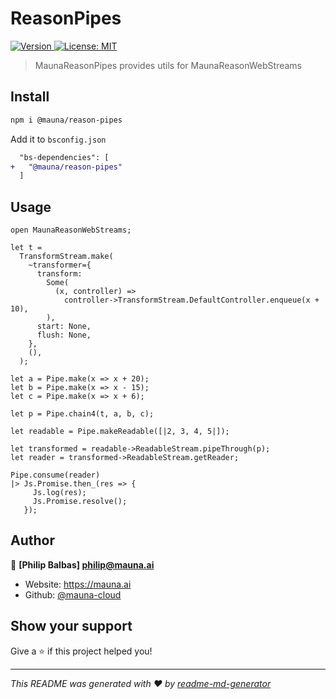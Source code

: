 # ReasonPipes

<p>
  <a href="https://www.npmjs.com/package/starter-template" target="_blank">
    <img alt="Version" src="https://img.shields.io/npm/v/starter-template.svg">
  </a>
  <a href="#" target="_blank">
    <img alt="License: MIT" src="https://img.shields.io/badge/License-MIT-yellow.svg" />
  </a>
</p>

> MaunaReasonPipes provides utils for MaunaReasonWebStreams

## Install

```sh
npm i @mauna/reason-pipes
```

Add it to `bsconfig.json`

```diff
  "bs-dependencies": [
+   "@mauna/reason-pipes"
  ]
```

## Usage

```re
open MaunaReasonWebStreams;

let t =
  TransformStream.make(
    ~transformer={
      transform:
        Some(
          (x, controller) =>
            controller->TransformStream.DefaultController.enqueue(x + 10),
        ),
      start: None,
      flush: None,
    },
    (),
  );

let a = Pipe.make(x => x + 20);
let b = Pipe.make(x => x - 15);
let c = Pipe.make(x => x + 6);

let p = Pipe.chain4(t, a, b, c);

let readable = Pipe.makeReadable([|2, 3, 4, 5|]);

let transformed = readable->ReadableStream.pipeThrough(p);
let reader = transformed->ReadableStream.getReader;

Pipe.consume(reader)
|> Js.Promise.then_(res => {
     Js.log(res);
     Js.Promise.resolve();
   });

```

## Author

👤 **[Philip Balbas] <philip@mauna.ai>**

- Website: https://mauna.ai
- Github: [@mauna-cloud](https://github.com/mauna-cloud)

## Show your support

Give a ⭐️ if this project helped you!

---

_This README was generated with ❤️ by [readme-md-generator](https://github.com/kefranabg/readme-md-generator)_
